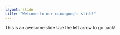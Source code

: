 ```yaml
---
layout: slide
title: "Welcome to our ccamagong's slide!"
---
```

This is an awesome slide
Use the left arrow to go back!
